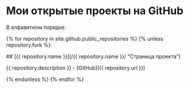 ---
---
Мои открытые проекты на GitHub
==============================

В алфавитном порядке:

{% for repository in site.github.public_repositories %}
  {% unless repository.fork %}
<section>
<a name="#{{ repository.name | slugify }}"></a>
## [{{ repository.name }}](/{{ repository.name }}/ "Страница проекта")

{{ repository.description }} - [GitHub]({{ repository.url }})
</section>
  {% endunless %}
{% endfor %}
